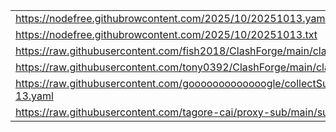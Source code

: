 |||
|-|-|
|https://nodefree.githubrowcontent.com/2025/10/20251013.yaml|[196K	node/nodefree.yaml](https://raw.gitmirror.com/zx419d2o0/TasIkE/main/node/nodefree.yaml)|
|https://nodefree.githubrowcontent.com/2025/10/20251013.txt|[20K	node/nodefree.txt](https://raw.gitmirror.com/zx419d2o0/TasIkE/main/node/nodefree.txt)|
|https://raw.githubusercontent.com/fish2018/ClashForge/main/clash_config.yaml|[88K	node/clash_config_1.yaml](https://raw.gitmirror.com/zx419d2o0/TasIkE/main/node/clash_config_1.yaml)|
|https://raw.githubusercontent.com/tony0392/ClashForge/main/clash_config.yaml|[52K	node/clash_config_2.yaml](https://raw.gitmirror.com/zx419d2o0/TasIkE/main/node/clash_config_2.yaml)|
|https://raw.githubusercontent.com/gooooooooooooogle/collectSub/main/sub/2025/10/10-13.yaml|[4.0K	node/gooooooooooooogle.yaml](https://raw.gitmirror.com/zx419d2o0/TasIkE/main/node/gooooooooooooogle.yaml)|
|https://raw.githubusercontent.com/tagore-cai/proxy-sub/main/sub/2025/10/10-13.yaml|[4.0K	node/collectSub.yaml](https://raw.gitmirror.com/zx419d2o0/TasIkE/main/node/collectSub.yaml)|
